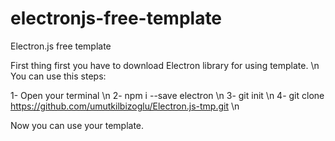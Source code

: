 # electronjs-free-template
Electron.js free template

First thing first you have to download Electron library for using template. \n
 You can use this steps:
 
1- Open your terminal \n
2- npm i --save electron \n
3- git init \n
4- git clone https://github.com/umutkilbizoglu/Electron.js-tmp.git \n

Now you can use your template.  
 